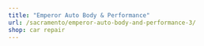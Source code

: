 ```yaml
---
title: "Emperor Auto Body & Performance"
url: /sacramento/emperor-auto-body-and-performance-3/
shop: car repair
---
```

